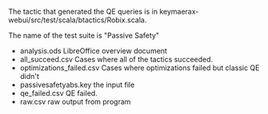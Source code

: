 The tactic that generated the QE queries is in keymaerax-webui/src/test/scala/btactics/Robix.scala.

The name of the test suite is "Passive Safety"
 * analysis.ods  LibreOffice overview document
 * all_succeed.csv  Cases where all of the tactics succeeded.
 * optimizations_failed.csv  Cases where optimizations failed but classic QE didn't
 * passivesafetyabs.key the input file
 * qe_failed.csv  QE failed.
 * raw.csv raw output from program

